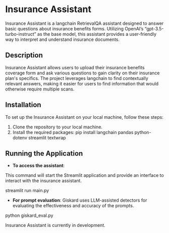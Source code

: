 # Insurance Assistant

Insurance Assistant is a langchain RetrievalQA assistant designed to answer basic questions about insurance benefits forms. Utilizing OpenAI’s “gpt-3.5-turbo-instruct” as the base model, this assistant provides a user-friendly way to interpret and understand insurance documents.

## Description

Insurance Assistant allows users to upload their insurance benefits coverage form and ask various questions to gain clarity on their insurance plan's specifics. The project leverages langchain to find contextually relevant answers, making it easier for users to find information that would otherwise require multiple scans.

## Installation

To set up the Insurance Assistant on your local machine, follow these steps:

1. Clone the repository to your local machine.
2. Install the required packages:
pip install langchain pandas python-dotenv streamlit textwrap

## Running the Application

- **To access the assistant**:

This command will start the Streamlit application and provide an interface to interact with the insurance assistant.

streamlit run main.py




- **For prompt evaluation**:
Giskard uses LLM-assisted detectors for evaluating the effectiveness and accuracy of the prompts.

python giskard_eval.py


Insurance Assistant is currently in development. 

